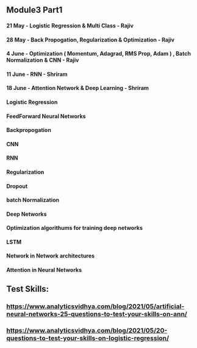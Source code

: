 ## Module3 Part1
#### 21 May - Logistic Regression & Multi Class - Rajiv
#### 28 May - Back Propogation, Regularization & Optimization - Rajiv
#### 4 June - Optimization ( Momentum, Adagrad, RMS Prop, Adam ) , Batch Normalization & CNN - Rajiv
#### 11 June - RNN - Shriram
#### 18 June - Attention Network & Deep Learning - Shriram

#### Logistic Regression
#### FeedForward Neural Networks
#### Backpropogation
#### CNN
#### RNN
#### Regularization
#### Dropout
#### batch Normalization
#### Deep Networks
#### Optimization algorithums for training deep networks
#### LSTM
#### Network in Network architectures
#### Attention in Neural Networks


## Test Skills:
### https://www.analyticsvidhya.com/blog/2021/05/artificial-neural-networks-25-questions-to-test-your-skills-on-ann/

### https://www.analyticsvidhya.com/blog/2021/05/20-questions-to-test-your-skills-on-logistic-regression/

